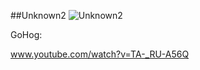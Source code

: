##Unknown2
![Unknown2](http://www.gadihh.com/uploads/4/6/9/1/46913929/1431045801.png)

GoHog:

www.youtube.com/watch?v=TA-_RU-A56Q
